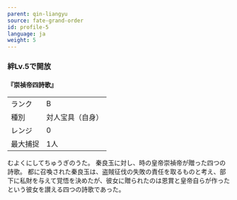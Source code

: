 ```yaml
---
parent: qin-liangyu
source: fate-grand-order
id: profile-5
language: ja
weight: 5
---
```


### 絆Lv.5で開放

#### 『崇禎帝四詩歌』

<table>
  <tr><td>ランク</td><td>B</td></tr>
  <tr><td>種別</td><td>対人宝具（自身）</td></tr>
  <tr><td>レンジ</td><td>0</td></tr>
  <tr><td>最大捕捉</td><td>1人</td></tr>
</table>

むよくにしてちゅうぎのうた。
秦良玉に対し、時の皇帝崇禎帝が贈った四つの詩歌。
都に召喚された秦良玉は、盗賊征伐の失敗の責任を取るものと考え、部下に私財を与えて覚悟を決めたが、彼女に贈られたのは恩賞と皇帝自らが作ったという彼女を讃える四つの詩歌であった。
